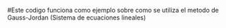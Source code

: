 #Este codigo funciona como ejemplo sobre como se utiliza el metodo de Gauss-Jordan (Sistema de ecuaciones lineales)
